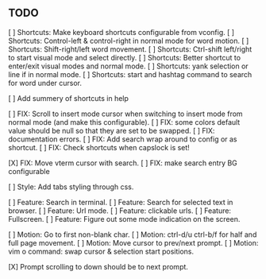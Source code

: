 ## TODO

[ ] Shortcuts: Make keyboard shortcuts configurable from vconfig.
[ ] Shortcuts: Control-left & control-right in normal mode for word motion.
[ ] Shortcuts: Shift-right/left word movement.
[ ] Shortcuts: Ctrl-shift left/right to start visual mode and select directly.
[ ] Shortcuts: Better shortcut to enter/exit visual modes and normal mode.
[ ] Shortcuts: yank selection or line if in normal mode. 
[ ] Shortcuts: start and hashtag command to search for word under cursor.

[ ] Add summery of shortcuts in help

[ ] FIX: Scroll to insert mode cursor when switching to insert mode from normal
    mode (and make this configurable).
[ ] FIX: some colors default value should be null so that they are set to be
    swapped.
[ ] FIX: documentation errors.
[ ] FIX: Add search wrap around to config or as shortcut.
[ ] FIX: Check shortcuts when capslock is set!

[X] FIX: Move vterm cursor with search. 
[ ] FIX: make search entry BG configurable

[ ] Style: Add tabs styling through css.

[ ] Feature: Search in terminal.
[ ] Feature: Search for selected text in browser.
[ ] Feature: Url mode. 
[ ] Feature: clickable urls.
[ ] Feature: Fullscreen.
[ ] Feature: Figure out some mode indication on the screen.

[ ] Motion: Go to first non-blank char.
[ ] Motion: ctrl-d/u ctrl-b/f for half and full page movement.
[ ] Motion: Move cursor to prev/next prompt.
[ ] Motion: vim o command: swap cursor & selection start positions.

[X] Prompt scrolling to down should be to next prompt.
